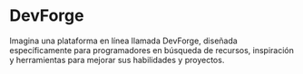 # DevForge
Imagina una plataforma en línea llamada DevForge, diseñada específicamente para programadores en búsqueda de recursos, inspiración y herramientas para mejorar sus habilidades y proyectos.
